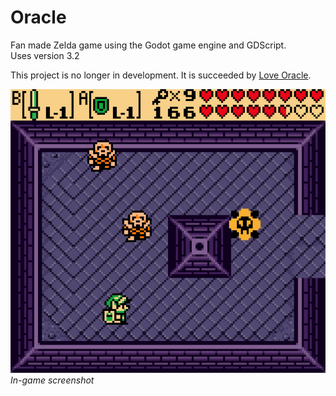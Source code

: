 # Oracle

Fan made Zelda game using the Godot game engine and GDScript.  
Uses version 3.2

This project is no longer in development. It is succeeded by [Love Oracle](https://github.com/PhoenixAran/LoveOracle).

![game preview](./gameplay_preview.png)  
*In-game screenshot*
